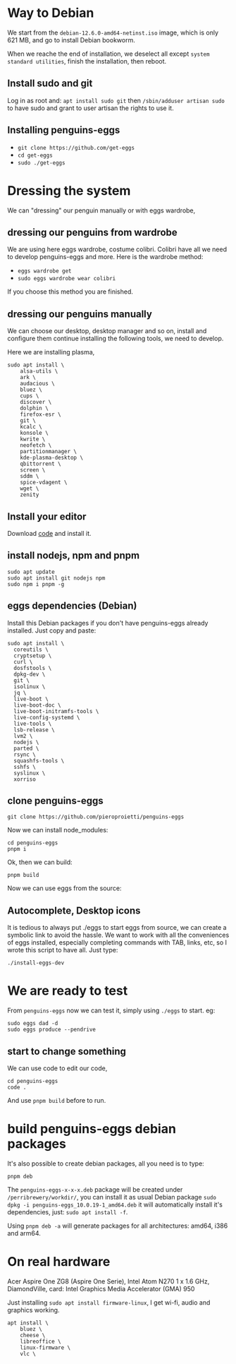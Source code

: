 # Way to Debian

We start from the `debian-12.6.0-amd64-netinst.iso` image, which is only 621 MB, and go to install Debian bookworm.

When we reache the end of installation, we deselect all except `system standard utilities`, finish the installation, then reboot.

## Install sudo and git
Log in as root and: `apt install sudo git` then `/sbin/adduser artisan sudo` to have sudo and grant to user artisan the rights to use it.

## Installing penguins-eggs
* `git clone https://github.com/get-eggs`
* `cd get-eggs`
* `sudo ./get-eggs`


# Dressing the system
We can "dressing" our penguin manually or with eggs wardrobe,

## dressing our penguins from wardrobe
We are using here eggs wardrobe, costume colibri. 
Colibri have all we need to develop penguins-eggs and more. Here is the wardrobe method:
* `eggs wardrobe get`
* `sudo eggs wardrobe wear colibri`

If you choose this method you are finished.

## dressing our penguins manually
We can choose our desktop, desktop manager and so on, install and configure them continue installing 
the following tools, we need to develop.

Here we are installing plasma,

```
sudo apt install \
    alsa-utils \
    ark \
    audacious \
    bluez \
    cups \
    discover \
    dolphin \
    firefox-esr \
    git \
    kcalc \
    konsole \ 
    kwrite \
    neofetch \
    partitionmanager \
    kde-plasma-desktop \
    qbittorrent \
    screen \ 
    sddm \
    spice-vdagent \
    wget \
    zenity
```


## Install your editor
Download [code](https://code.visualstudio.com/download) and install it. 

## install nodejs, npm and pnpm
```
sudo apt update
sudo apt install git nodejs npm
sudo npm i pnpm -g

```
## eggs dependencies (Debian)
Install this Debian packages if you don't have penguins-eggs already installed. Just copy and paste:


```
sudo apt install \
  coreutils \
  cryptsetup \
  curl \
  dosfstools \
  dpkg-dev \
  git \
  isolinux \
  jq \
  live-boot \
  live-boot-doc \
  live-boot-initramfs-tools \
  live-config-systemd \
  live-tools \
  lsb-release \
  lvm2 \
  nodejs \
  parted \
  rsync \
  squashfs-tools \
  sshfs \
  syslinux \
  xorriso
```

## clone penguins-eggs

```
git clone https://github.com/pieroproietti/penguins-eggs
```

Now we can install node_modules:

```
cd penguins-eggs
pnpm i 
```

Ok, then we can build:
```
pnpm build
```

Now we can use eggs from the source:

## Autocomplete, Desktop icons
It is tedious to always put ./eggs to start eggs from source, we can create a symbolic link to avoid the hassle. 
We want to work with all the conveniences of eggs installed, especially completing commands with TAB, links, etc, so I wrote this script to have all. Just type:
```
./install-eggs-dev
```

# We are ready to test
From `penguins-eggs` now we can test it, simply using `./eggs` to start. eg:

```
sudo eggs dad -d
sudo eggs produce --pendrive
```

## start to change something
We can use code to edit our code, 
```
cd penguins-eggs
code .
```
And use `pnpm build` before to run. 

# build penguins-eggs debian packages

It's also possible to create debian packages, all you need is to type:
```
pnpm deb
```

The `penguins-eggs-x-x-x.deb` package will be created under `/perribrewery/workdir/`, you can install it as usual Debian package `sudo dpkg -i penguins-eggs_10.0.19-1_amd64.deb` it will automatically install it's dependencies, just: `sudo apt install -f`.

Using `pnpm deb -a` will generate packages for all architectures: amd64, i386 and arm64.


# On real hardware
Acer Aspire One ZG8 (Aspire One Serie), Intel Atom N270 1 x 1.6 GHz, DiamondVille, card: Intel Graphics Media Accelerator (GMA) 950

Just installing `sudo apt install firmware-linux`, I get wi-fi, audio and graphics working.

``` 
apt install \
    bluez \
    cheese \
    libreoffice \
    linux-firmware \
    vlc \
```
